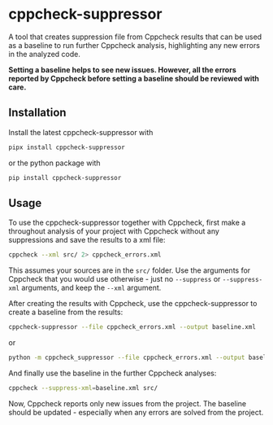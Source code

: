 # cppcheck-suppressor

A tool that creates suppression file from Cppcheck results that can be used as a baseline to run further Cppcheck analysis, highlighting any new errors in the analyzed code.

__Setting a baseline helps to see new issues. However, all the errors reported by Cppcheck before setting a baseline should be reviewed with care.__

## Installation

Install the latest cppcheck-suppressor with

```bash
pipx install cppcheck-suppressor
```

or the python package with

```bash
pip install cppcheck-suppressor
```

## Usage

To use the cppcheck-suppressor together with Cppcheck, first make a throughout analysis of your project with Cppcheck without any suppressions and save the results to a xml file:

```bash
cppcheck --xml src/ 2> cppcheck_errors.xml
```

This assumes your sources are in the `src/` folder. Use the arguments for Cppcheck that you would use otherwise - just no `--suppress` or `--suppress-xml` arguments, and keep the `--xml` argument.

After creating the results with Cppcheck, use the cppcheck-suppressor to create a baseline from the results:

```bash
cppcheck-suppressor --file cppcheck_errors.xml --output baseline.xml
```

or

```bash
python -m cppcheck_suppressor --file cppcheck_errors.xml --output baseline.xml
```

And finally use the baseline in the further Cppcheck analyses:

```bash
cppcheck --suppress-xml=baseline.xml src/
```

Now, Cppcheck reports only new issues from the project. The baseline should be updated - especially when any errors are solved from the project.

